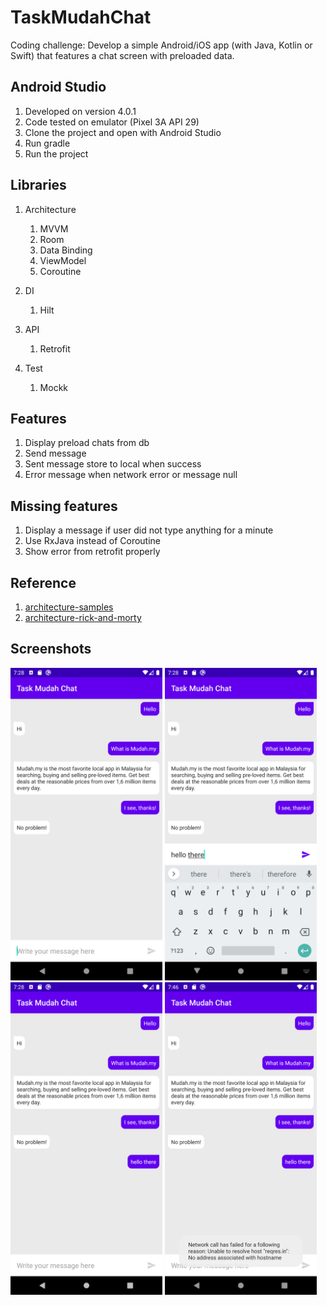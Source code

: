 # TaskMudahChat
Coding challenge: Develop a simple Android/iOS app (with Java, Kotlin or Swift) that features a chat screen with preloaded data.

## Android Studio
1. Developed on version 4.0.1
2. Code tested on emulator (Pixel 3A API 29)
3. Clone the project and open with Android Studio
4. Run gradle
5. Run the project

## Libraries
1. Architecture
    1. MVVM
    2. Room
    3. Data Binding
    4. ViewModel
    5. Coroutine
    
2. DI
    1. Hilt
    
3. API
    1. Retrofit
    
4. Test
    1. Mockk

## Features
1. Display preload chats from db
2. Send message
3. Sent message store to local when success
4. Error message when network error or message null

## Missing features
1. Display a message if user did not type anything for a minute
2. Use RxJava instead of Coroutine
3. Show error from retrofit properly

## Reference
1. [architecture-samples](https://github.com/android/architecture-samples)
2. [architecture-rick-and-morty](https://itnext.io/android-architecture-hilt-mvvm-kotlin-coroutines-live-data-room-and-retrofit-ft-8b746cab4a06)

## Screenshots
<img src="screenshots/mudah_default.png" alt="drawing" height="500"/> 
<img src="screenshots/mudah_sending_message.png" alt="drawing" height="500"/> 
<img src="screenshots/mudah_sent_message.png" alt="drawing" height="500"/> 
<img src="screenshots/mudah_error_network.png" alt="drawing" height="500"/>